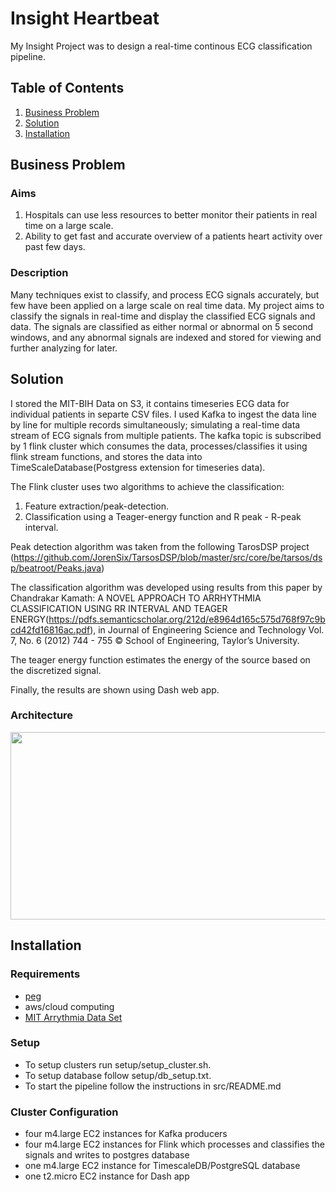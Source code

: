 # Insight Heartbeat

My Insight Project was to design a real-time continous ECG classification pipeline.

## Table of Contents
1. [Business Problem](README.md#business-problem)
2. [Solution](README.md#solution)
3. [Installation](README.md#installation)

## Business Problem
### Aims
1. Hospitals can use less resources to better monitor their patients in real time on a large scale.
2. Ability to get fast and accurate overview of a patients heart activity over past few days.

### Description
Many techniques exist to classify, and process ECG signals accurately, but few have been applied on a large scale on real time data. My project aims to classify the signals in real-time and display the classified ECG signals and data. The signals are classified as either normal or abnormal on 5 second windows, and any abnormal signals are indexed and stored for viewing and further analyzing for later.


## Solution

I stored the MIT-BIH Data on S3, it contains timeseries ECG data for individual patients in separte CSV files. I used Kafka to ingest the data line by line for multiple records simultaneously; simulating a real-time data stream of ECG signals from multiple patients. The kafka topic is subscribed by 1 flink cluster which consumes the data, processes/classifies it using flink stream functions, and stores the data into TimeScaleDatabase(Postgress extension for timeseries data). 

The Flink cluster uses two algorithms to achieve the classification:
1. Feature extraction/peak-detection.
2. Classification using a Teager-energy function and R peak - R-peak interval.

Peak detection algorithm was taken from the following TarosDSP project (https://github.com/JorenSix/TarsosDSP/blob/master/src/core/be/tarsos/dsp/beatroot/Peaks.java)

The classification algorithm was developed using results from this paper by Chandrakar Kamath: A NOVEL APPROACH TO ARRHYTHMIA CLASSIFICATION USING RR INTERVAL AND TEAGER ENERGY(https://pdfs.semanticscholar.org/212d/e8964d165c575d768f97c9bcd42fd16816ac.pdf), in Journal of Engineering Science and Technology Vol. 7, No. 6 (2012) 744 - 755 © School of Engineering, Taylor’s University. 

The teager energy function estimates the energy of the source based on the discretized signal. 

Finally, the results are shown using Dash web app. 


### Architecture
<p align="center">
<img src="https://github.com/bhautikg/InsightHeartbeat/blob/master/img/pipeline.PNG" width="972", height="300">
</p>

## Installation
### Requirements 
* [peg](https://github.com/InsightDataScience/pegasus)
* aws/cloud computing
* [MIT Arrythmia Data Set](https://archive.physionet.org/physiobank/database/mitdb/)

### Setup
* To setup clusters run setup/setup_cluster.sh.
* To setup database follow setup/db_setup.txt.
* To start the pipeline follow the instructions in src/README.md 

### Cluster Configuration
* four m4.large EC2 instances for Kafka producers
* four m4.large EC2 instances for Flink which processes and classifies the signals and writes to postgres database
* one m4.large EC2 instance for TimescaleDB/PostgreSQL database
* one t2.micro EC2 instance for Dash app
```

